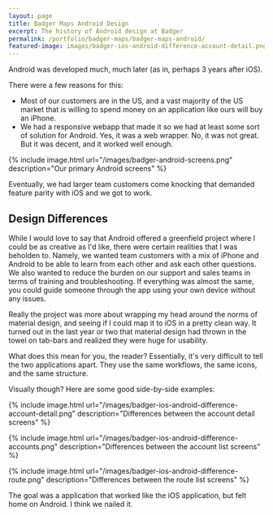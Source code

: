 ```yaml
---
layout: page
title: Badger Maps Android Design
excerpt: The history of Android design at Badger
permalink: /portfolio/badger-maps/badger-maps-android/
featured-image: images/badger-ios-android-difference-account-detail.png
---
```


Android was developed much, much later (as in, perhaps 3 years after iOS).

There were a few reasons for this:
- Most of our customers are in the US, and a vast majority of the US market that is willing to spend money on an application like ours will buy an iPhone.
- We had a responsive webapp that made it so we had at least some sort of solution for Android. Yes, it was a web wrapper. No, it was not great. But it was decent, and it worked well enough.

{% include image.html url="/images/badger-android-screens.png" description="Our primary Android screens" %}

Eventually, we had larger team customers come knocking that demanded feature parity with iOS and we got to work.

## Design Differences

While I would love to say that Android offered a greenfield project where I could be as creative as I'd like, there were certain realities that I was beholden to. Namely, we wanted team customers with a mix of iPhone and Android to be able to learn from each other and ask each other questions. We also wanted to reduce the burden on our support and sales teams in terms of training and troubleshooting. If everything was almost the same, you could guide someone through the app using your own device without any issues. 

Really the project was more about wrapping my head around the norms of material design, and seeing if I could map it to iOS in a pretty clean way. It turned out in the last year or two that material design had thrown in the towel on tab-bars and realized they were huge for usability. 

What does this mean for you, the reader? Essentially, it's very difficult to tell the two applications apart. They use the same workflows, the same icons, and the same structure.

Visually though? Here are some good side-by-side examples:

{% include image.html url="/images/badger-ios-android-difference-account-detail.png" description="Differences between the account detail screens" %}

{% include image.html url="/images/badger-ios-android-difference-accounts.png" description="Differences between the account list screens" %}

{% include image.html url="/images/badger-ios-android-difference-route.png" description="Differences between the route list screens" %}

The goal was a application that worked like the iOS application, but felt home on Android. I think we nailed it.